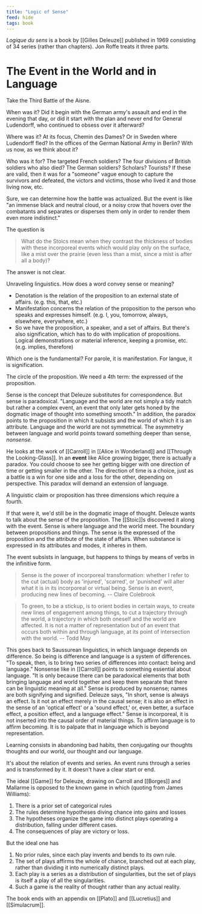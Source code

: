 ```yaml
---
title: "Logic of Sense"
feed: hide
tags: book
---
```


_Logique du sens_ is a book by [[Gilles Deleuze]] published in 1969 consisting of 34 series (rather than chapters). Jon Roffe treats it three parts.

# The Event in the World and in Language

Take the Third Battle of the Aisne. 

When was it? Did it begin with the German army's assault and end in the evening that day, or did it start with the plan and never end for General Ludendorff, who continued to obsess over it afterward? 

Where was it? At its focus, Chemin des Dames? Or in Sweden where Ludendorff fled? In the offices of the German National Army in Berlin? With us now, as we think about it?

Who was it for? The targeted French soldiers? The four divisions of British soldiers who also died? The German soldiers? Scholars? Tourists? If these are valid, then it was for a "someone" vague enough to capture the survivors and defeated, the victors and victims, those who lived it and those living now, etc.

Sure, we can determine how the battle was actualized. But the event is like "an immense black and neutral cloud, or a noisy crow that hovers over the combatants and separates or disperses them only in order to render them even more indistinct."


The question is

> What do the Stoics mean when they contrast the thickness of bodies with these incorporeal events which would play only on the surface, like a mist over the prairie (even less than a mist, since a mist is after all a body)?


The answer is not clear.


Unraveling linguistics. How does a word convey sense or meaning? 
* Denotation is the relation of the proposition to an external state of affairs.  (e.g. this, that, etc.)
* Manifestation concerns the relation of the proposition to the person who speaks and expresses himself. (e.g. I, you, tomorrow, always, elsewhere, everywhere, etc.)
* So we have the proposition, a speaker, and a set of affairs. But there's also signification, which has to do with implication of propositions. Logical demonstrations or material inference, keeping a promise, etc. (e.g. implies, therefore)

Which one is the fundamental? For parole, it is manifestation. For langue, it is signification. 

The circle of the proposition. We need a 4th term: the expressed of the proposition. 

Sense is the concept that Deleuze substitutes for correspondence. But sense is paradoxical. "Language and the world are not simply a tidy match but rather a complex event, an event that only later gets honed by the dogmatic image of thought into something smooth." In addition, the paradox points to the proposition in which it subsists and the world of which it is an attribute. Language and the world are not symmetrical. The asymmetry between language and world points toward something deeper than sense, _nonsense._



He looks at the work of [[Carroll]] in [[Alice in Wonderland]] and [[Through the Looking-Glass]]. In an **event** like Alice growing bigger, there is actually a paradox. You could choose to see her getting bigger with one direction of time or getting smaller in the other. The direction of time is a choice, just as a battle is a win for one side and a loss for the other, depending on perspective. This paradox will demand an extension of language. 

A linguistic claim or proposition has three dimensions which require a fourth.



If that were it, we'd still be in the dogmatic image of thought. Deleuze wants to talk about the sense of the proposition. The [[Stoic]]s discovered it along with the event. Sense is where language and the world meet. The boundary between propositions and things. The sense is the expressed of the proposition and the attribute of the state of affairs. When substance is expressed in its attributes and modes, it inheres in them. 

The event subsists in language, but happens to things by means of verbs in the infinitive form. 

 > Sense is the power of incorporeal transformation: whether I refer to the cut (actual) body as 'injured', 'scarred', or 'punished' will alter what it is in its incorporeal or virtual being. Sense is an event, producing new lines of becoming. -- Claire Colebrook
 
> To green, to be a stickup, is to orient bodies in certain ways, to create new lines of engagement among things, to cut a trajectory through the world, a trajectory in which both oneself and the world are affected. It is not a matter of representation but of an event that occurs both within and through language, at its point of intersection with the world.  -- Todd May


This goes back to Saussurean linguistics, in which language depends on difference. So being is difference and language is a system of differences. "To speak, then, is to bring two series of differences into contact: being and language." Nonsense like in [[Carroll]] points to something essential about language. "It is only because there can be paradoxical elements that both bringing language and world together and keep them separate that there can be linguistic meaning at all." Sense is produced by nonsense; names are both signifying and signified. Deleuze says, "In short, sense is always an effect. Is it not an effect merely in the causal sense; it is also an effect in the sense of an 'optical effect' or a 'sound effect,' or, even better, a surface effect, a position effect, and a language effect." Sense is incorporeal, it is not inserted into the causal order of material things. To affirm language is to affirm becoming. It is to palpate that in language which is beyond representation.

Learning consists in abandoning bad habits, then conjugating our thoughts thoughts and our world, our thought and our language. 

It's about the relation of events and series. An event runs through a series and is transformed by it. It doesn't have a clear start or end. 

The ideal [[Game]] for Deleuze, drawing on Carroll and [[Borges]] and Mallarme is opposed to the known game in which (quoting from James Williams):

1. There is a prior set of categorical rules
2. The rules determine hypotheses diving chance into gains and losses
3. The hypotheses organize the game into distinct plays operating a distribution, falling under different cases.
4. The consequences of play are victory or loss.

But the ideal one has

1. No prior rules, since each play invents and bends to its own rule.
2. The set of plays affirms the whole of chance, branched out at each play, rather than dividing it into numerically distinct plays.
3. Each play is a series as a distribution of singularities, but the set of plays is itself a play of all the singularities.
4. Such a game is the reality of thought rather than any actual reality. 

The book ends with an appendix on [[Plato]] and [[Lucretius]] and [[Simulacrum]]. 